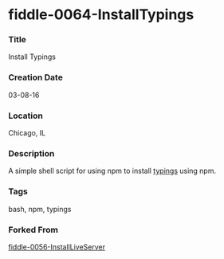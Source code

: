 fiddle-0064-InstallTypings
======

### Title

Install Typings


### Creation Date

03-08-16


### Location

Chicago, IL


### Description

A simple shell script for using npm to install [typings](https://www.npmjs.com/package/typings) using npm.


### Tags

bash, npm, typings


### Forked From

[fiddle-0056-InstallLiveServer](../fiddle-0056-InstallLiveServer)
